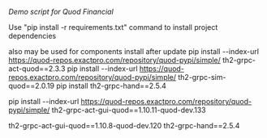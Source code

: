 *Demo script for Quod Financial*

Use "pip install -r requirements.txt" command to install project dependencies

also may be used for components install after update
pip install --index-url https://quod-repos.exactpro.com/repository/quod-pypi/simple/ th2-grpc-act-quod==2.3.3
pip install --index-url https://quod-repos.exactpro.com/repository/quod-pypi/simple/ th2-grpc-sim-quod==2.0.19
pip install  th2-grpc-hand==2.5.4


pip install --index-url https://quod-repos.exactpro.com/repository/quod-pypi/simple/ th2-grpc-act-gui-quod==1.10.11-quod-dev.133




th2-grpc-act-gui-quod==1.10.8-quod-dev.120
th2-grpc-hand==2.5.4